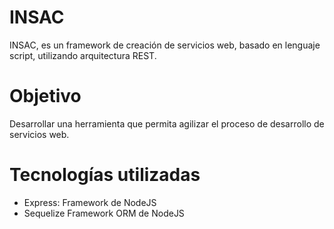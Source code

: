 # INSAC
INSAC, es un framework de creación de servicios web, basado en lenguaje script, utilizando arquitectura REST.

# Objetivo
Desarrollar una herramienta que permita agilizar el proceso de desarrollo de servicios web.

# Tecnologías utilizadas
- Express: Framework de NodeJS
- Sequelize Framework ORM de NodeJS
